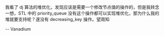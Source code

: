 我看了 dj 算法的堆优化，发现应该是需要一个修改节点值的操作的，但是我转念一想，STL 中的 priority_queue 没有这个操作都可以实现堆优化，那为什么我的堆就要支持呢？遂没有 decreasing_key 操作。望周知

-- Vanadium